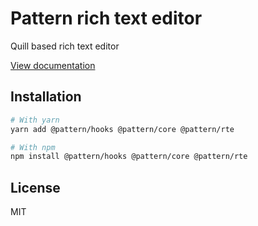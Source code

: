 # Pattern rich text editor

Quill based rich text editor

[View documentation](https://pattern-ui.design/)

## Installation

```sh
# With yarn
yarn add @pattern/hooks @pattern/core @pattern/rte

# With npm
npm install @pattern/hooks @pattern/core @pattern/rte
```

## License

MIT
